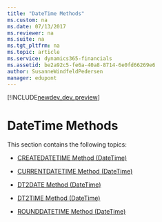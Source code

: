 ```yaml
---
title: "DateTime Methods"
ms.custom: na
ms.date: 07/13/2017
ms.reviewer: na
ms.suite: na
ms.tgt_pltfrm: na
ms.topic: article
ms.service: dynamics365-financials
ms.assetid: be2a92c5-fe6a-40a8-8714-6e0fd66269e6
author: SusanneWindfeldPedersen
manager: edupont
---
```


[!INCLUDE[newdev_dev_preview](../includes/newdev_dev_preview.md)]

# DateTime Methods
This section contains the following topics:  
  
-   [CREATEDATETIME Method \(DateTime\)](devenv-CREATEDATETIME-Method-DateTime.md)  
  
-   [CURRENTDATETIME Method \(DateTime\)](devenv-CURRENTDATETIME-Method-DateTime.md)  
  
-   [DT2DATE Method \(DateTime\)](devenv-DT2DATE-Method-DateTime.md)  
  
-   [DT2TIME Method \(DateTime\)](devenv-DT2TIME-Method-DateTime.md)  
  
-   [ROUNDDATETIME Method \(DateTime\)](devenv-ROUNDDATETIME-Method-DateTime.md)
